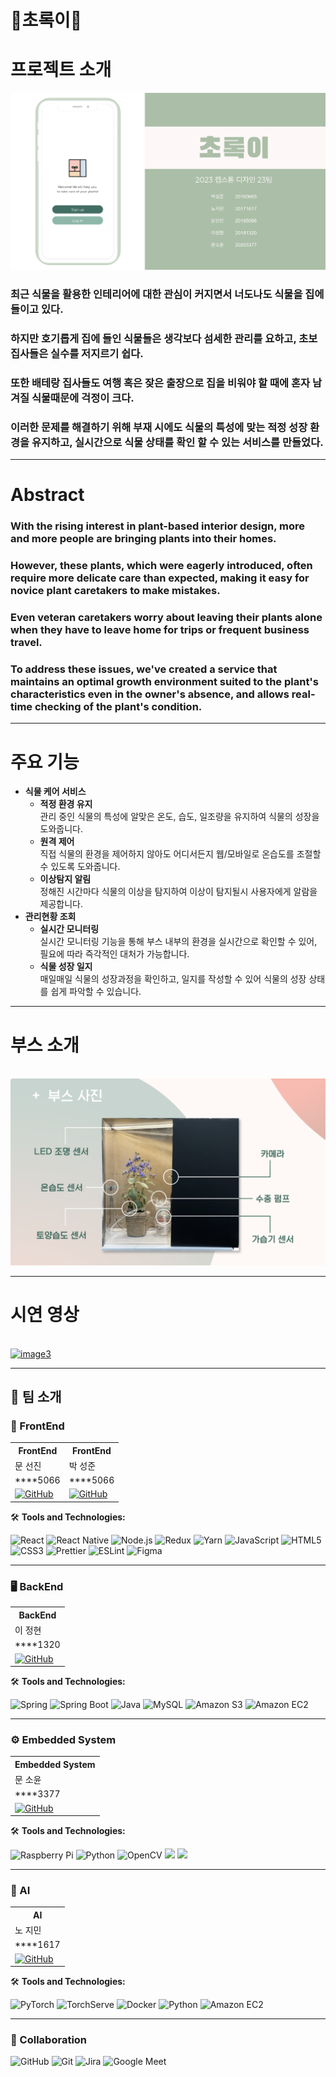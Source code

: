 # 🌿초록이🌿

<div>
<h1>프로젝트 소개</h1>
<img src="./images/image1.png" alt="image1">
<h3>최근 식물을 활용한 인테리어에 대한 관심이 커지면서 너도나도 식물을 집에 들이고 있다.</h3>
<h3>하지만 호기롭게 집에 들인 식물들은 생각보다 섬세한 관리를 요하고, 초보 집사들은 실수를 저지르기 쉽다.</h3>
<h3>또한 배테랑 집사들도 여행 혹은 잦은 출장으로 집을 비워야 할 때에 혼자 남겨질 식물때문에 걱정이 크다.</h3>
<h3>이러한 문제를 해결하기 위해 부재 시에도 식물의 특성에 맞는 적정 성장 환경을 유지하고, 실시간으로 식물 상태를 확인 할 수 있는 서비스를 만들었다.</h3>

<hr>
<h1>Abstract</h1>
<h3>With the rising interest in plant-based interior design, more and more people are bringing plants into their homes.</h3>
<h3>However, these plants, which were eagerly introduced, often require more delicate care than expected, making it easy for novice plant caretakers to make mistakes.</h3>
<h3>Even veteran caretakers worry about leaving their plants alone when they have to leave home for trips or frequent business travel.</h3>
<h3>To address these issues, we've created a service that maintains an optimal growth environment suited to the plant's characteristics even in the owner's absence, 
and allows real-time checking of the plant's condition.</h3>
</div>
<hr>
  
<div>
<h1>주요 기능</h1>

<ul>
  <li><strong>식물 케어 서비스</strong>
    <ul>
      <li><strong>적정 환경 유지</strong><br>관리 중인 식물의 특성에 알맞은 온도, 습도, 일조량을 유지하여 식물의 성장을 도와줍니다.</li>
      <li><strong>원격 제어</strong><br>직접 식물의 환경을 제어하지 않아도 어디서든지 웹/모바일로 온습도를 조절할 수 있도록 도와줍니다.</li>
      <li><strong>이상탐지 알림</strong><br>정해진 시간마다 식물의 이상을 탐지하여 이상이 탐지될시 사용자에게 알람을 제공합니다.</li>
    </ul>
  </li>
  <li><strong>관리현황 조회</strong>
    <ul>
      <li><strong>실시간 모니터링</strong><br>실시간 모니터링 기능을 통해 부스 내부의 환경을 실시간으로 확인할 수 있어, 필요에 따라 즉각적인 대처가 가능합니다.</li>
      <li><strong>식물 성장 일지</strong><br>매일매일 식물의 성장과정을 확인하고, 일지를 작성할 수 있어 식물의 성장 상태를 쉽게 파악할 수 있습니다.</li>
    </ul>
  </li>
</ul>
</div>

<hr>
<h1>부스 소개</h1>
<br/>
<img src="./images/img2.png" alt="image2">

<hr>
<h1>시연 영상</h1>
<br/>
<a href ="https://www.youtube.com/embed/npBVgDlOBvg"><img src="./images/스크린샷 2023-05-26 오전 3.59.01.png" alt="image3"></a>


<hr>
<div align="left">

<h2>👥 팀 소개</h2>

<h3>🎨 FrontEnd</h3>

<table>
  <tr>
    <th>FrontEnd</th>
    <th>FrontEnd</th>
  </tr>
  <tr>
    <td>문 선진</td>
    <td>박 성준</td>
  </tr>
  <tr>
    <td>****5066</td>
    <td>****5066</td>
  </tr>
  <tr>
    <td><a href="https://github.com/anjdfk111"><img src="https://img.shields.io/badge/-GitHub-black?style=flat-square&logo=github" alt="GitHub"></a></td>
    <td><a href="https://github.com/psjoo7"><img src="https://img.shields.io/badge/-GitHub-black?style=flat-square&logo=github" alt="GitHub"></a></td>
  </tr>
</table>

<p>🛠️ <strong>Tools and Technologies:</strong></p>

<img src="https://img.shields.io/badge/-React-61DAFB?logo=React&logoColor=white&style=for-the-badge" alt="React">
<img src="https://img.shields.io/badge/-ReactNative-61DAFB?logo=React&logoColor=white&style=for-the-badge" alt="React Native">
<img src="https://img.shields.io/badge/-Node.js-339933?logo=Node.js&logoColor=white&style=for-the-badge" alt="Node.js">
<img src="https://img.shields.io/badge/-Redux-764ABC?logo=Redux&logoColor=white&style=for-the-badge" alt="Redux">
<img src="https://img.shields.io/badge/-Yarn-2C8EBB?logo=yarn&logoColor=white&style=for-the-badge" alt="Yarn">
<img src="https://img.shields.io/badge/-JavaScript-F7DF1E?logo=javascript&logoColor=black&style=for-the-badge" alt="JavaScript">
<img src="https://img.shields.io/badge/-HTML5-E34F26?logo=html5&logoColor=white&style=for-the-badge" alt="HTML5">
<img src="https://img.shields.io/badge/-CSS3-1572B6?logo=css3&logoColor=white&style=for-the-badge" alt="CSS3">
<img src="https://img.shields.io/badge/-Prettier-F7B93E?logo=prettier&logoColor=white&style=for-the-badge" alt="Prettier">
<img src="https://img.shields.io/badge/-ESLint-4B32C3?logo=eslint&logoColor=white&style=for-the-badge" alt="ESLint">
<img src="https://img.shields.io/badge/-Figma-F24E1E?logo=Figma&logoColor=white&style=for-the-badge" alt="Figma">

<hr>

<h3>🖥️ BackEnd</h3>

<table>
  <tr>
    <th>BackEnd</th>
  </tr>
  <tr>
    <td>이 정현</td>
  </tr>
  <tr>
    <td>****1320</td>
  </tr>
  <tr>
    <td><a href="https://github.com/JungHyun4"><img src="https://img.shields.io/badge/-GitHub-black?style=flat-square&logo=github" alt="GitHub"></a></td>
  </tr>
</table>

<p>🛠️ <strong>Tools and Technologies:</strong></p>

<img src="https://img.shields.io/badge/-Spring-6DB33F?logo=spring&logoColor=white&style=for-the-badge" alt="Spring">
<img src="https://img.shields.io/badge/-Spring_Boot-6DB33F?logo=spring&logoColor=white&style=for-the-badge" alt="Spring Boot">
<img src="https://img.shields.io/badge/-Java-F24E1E?logo=java&logoColor=white&style=for-the-badge" alt="Java">
<img src="https://img.shields.io/badge/-MySQL-4479A1?logo=mysql&logoColor=white&style=for-the-badge" alt="MySQL">
<img src="https://img.shields.io/badge/-Amazon_S3-569A31?logo=AmazonS3&logoColor=white&style=for-the-badge" alt="Amazon S3">
<img src="https://img.shields.io/badge/-Amazon_EC2-FF9900?logo=AmazonEC2&logoColor=white&style=for-the-badge" alt="Amazon EC2">

<hr>

<h3>⚙️ Embedded System</h3>

<table>
  <tr>
    <th>Embedded System</th>
  </tr>
  <tr>
    <td>문 소윤</td>
  </tr>
  <tr>
    <td>****3377</td>
  </tr>
  <tr>
    <td><a href="https://github.com/kookso"><img src="https://img.shields.io/badge/-GitHub-black?style=flat-square&logo=github" alt="GitHub"></a></td>
  </tr>
</table>

<p>🛠️ <strong>Tools and Technologies:</strong></p>

<img src="https://img.shields.io/badge/-Raspberry_Pi-A22846?logo=raspberry-pi&logoColor=white&style=for-the-badge" alt="Raspberry Pi">
<img src="https://img.shields.io/badge/-Python-3776AB?logo=python&logoColor=white&style=for-the-badge" alt="Python">
<img src="https://img.shields.io/badge/-OpenCV-5C3EE8?logo=opencv&logoColor=white&style=for-the-badge" alt="OpenCV">
<img src="https://img.shields.io/badge/GPIO-6DB33F?style=for-the-badge&logo=GPIO&logoColor=white"> 
<img src="https://img.shields.io/badge/SPI-007396?style=for-the-badge&logo=java&logoColor=white">


<hr>

<h3>🧠 AI</h3>

<table>
  <tr>
    <th>AI</th>
  </tr>
  <tr>
    <td>노 지민</td>
  </tr>
  <tr>
    <td>****1617</td>
  </tr>
  <tr>
    <td><a href="https://github.com/Jiminroh"><img src="https://img.shields.io/badge/-GitHub-black?style=flat-square&logo=github" alt="GitHub"></a></td>
  </tr>
</table>

<p>🛠️ <strong>Tools and Technologies:</strong></p>

<img src="https://img.shields.io/badge/-PyTorch-EE4C2C?logo=pytorch&logoColor=white&style=for-the-badge" alt="PyTorch">
<img src="https://img.shields.io/badge/-TorchServe-6DB33F?logo=pytorch&logoColor=white&style=for-the-badge" alt="TorchServe">
<img src="https://img.shields.io/badge/-Docker-2496ED?logo=docker&logoColor=white&style=for-the-badge" alt="Docker">
<img src="https://img.shields.io/badge/-Python-3776AB?logo=python&logoColor=white&style=for-the-badge" alt="Python">
<img src="https://img.shields.io/badge/-Amazon_EC2-FF9900?logo=AmazonEC2&logoColor=white&style=for-the-badge" alt="Amazon EC2">

<hr>

<h3>🤝 Collaboration</h3>

<img src="https://img.shields.io/badge/-GitHub-181717?logo=github&logoColor=white&style=for-the-badge" alt="GitHub">
<img src="https://img.shields.io/badge/-Git-F05032?logo=git&logoColor=white&style=for-the-badge" alt="Git">
<img src="https://img.shields.io/badge/-Jira-0052CC?logo=jira&logoColor=white&style=for-the-badge" alt="Jira">
<img src="https://img.shields.io/badge/-Google_Meet-00897B?logo=google-meet&logoColor=white&style=for-the-badge" alt="Google Meet">

</div>
